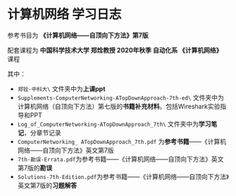 # 计算机网络 学习日志

参考书目为 **《计算机网络——自顶向下方法》第7版**

配套课程为 **中国科学技术大学 郑烇教授 2020年秋季 自动化系 《计算机网络》** 课程

其中：

- `郑铨-中科大\` 文件夹中为**上课ppt**
- `Supplements-ComputerNetworking-ATopDownApproach-7th-ed\` 文件夹中为计算机网络（自顶向下方法）第七版的**书籍补充材料**。包括Wireshark实验指导和PPT
- `Log_of_ComputerNetworking-ATopDownApproach_7th\` 文件夹中为**学习笔记**，分章节记录
- `ComputerNetworking_ ATopDownApproach_7th.pdf` 为**参考书籍**——《计算机网络——自顶向下方法》英文第7版
- `7th-勘误-Errata.pdf`为参考书籍——《计算机网络——自顶向下方法》英文第7版的**勘误**
- `Solutions-7th-Edition.pdf`为参考书籍——《计算机网络——自顶向下方法》英文第7版的**习题解答**
